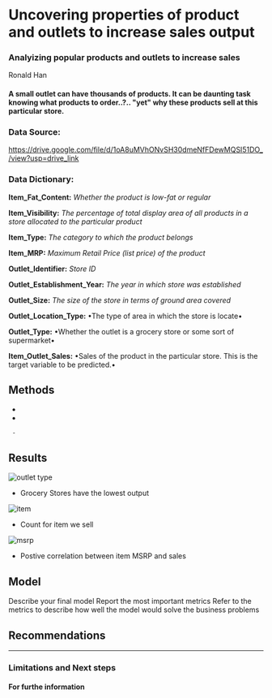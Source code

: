 # Uncovering properties of product and outlets to increase sales output

### Analyizing popular products and outlets to increase sales
Ronald Han

#### A small outlet can have thousands of products.  It can be daunting task knowing what products to order..?.. "yet" why these products sell at this particular store.

### Data Source:
https://drive.google.com/file/d/1oA8uMVhONvSH30dmeNfFDewMQSI51DO_/view?usp=drive_link

### Data Dictionary:
**Item_Fat_Content:**  *Whether the product is low-fat or regular*

**Item_Visibility:**  *The percentage of total display area of all products in a store allocated to the particular product*

**Item_Type:**  *The category to which the product belongs*

**Item_MRP:**  *Maximum Retail Price (list price) of the product*

**Outlet_Identifier:**  	*Store ID*

**Outlet_Establishment_Year:**  *The year in which store was established*

**Outlet_Size:**  *The size of the store in terms of ground area covered*

**Outlet_Location_Type:**  •The type of area in which the store is locate•

**Outlet_Type:**  •Whether the outlet is a grocery store or some sort of supermarket•

**Item_Outlet_Sales:**  •Sales of the product in the particular store. This is the target variable to be predicted.•

## Methods
  - 
  - 

     - 

## Results    
![outlet type](https://github.com/808hanronald/Prediction-of-Product-Sales/assets/140451609/080bd1b4-4442-4e6c-8533-4a6444b595db)
 - Grocery Stores have the lowest output
 
![item](https://github.com/808hanronald/Prediction-of-Product-Sales/assets/140451609/95dc87c6-dfb1-44b2-8fba-1c61d9fe1ad7)
  - Count for item we sell

![msrp](https://github.com/808hanronald/Prediction-of-Product-Sales/assets/140451609/d50902fd-057b-4dc3-a03c-a0ef8091cfbb)
  - Postive correlation between item MSRP and sales


## Model
Describe your final model
Report the most important metrics
Refer to the metrics to describe how well the model would solve the business problems

## Recommendations
---

### Limitations and Next steps


#### For furthe information









